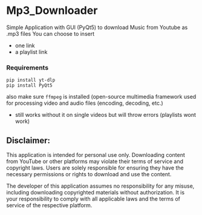 # Mp3_Downloader
Simple Application with GUI (PyQt5) to download Music from Youtube as .mp3 files
You can choose to insert 
- one link
- a playlist link



### Requirements
````
pip install yt-dlp
pip install PyQt5 
```` 

also make sure `ffmpeg` is installed 
(open-source multimedia framework used for processing video and audio files (encoding, decoding, etc.)
- still works without it on single videos but will throw errors (playlists wont work)



## Disclaimer:

This application is intended for personal use only. Downloading content from YouTube or other platforms may violate their terms of service and copyright laws. Users are solely responsible for ensuring they have the necessary permissions or rights to download and use the content.

The developer of this application assumes no responsibility for any misuse, including downloading copyrighted materials without authorization. It is your responsibility to comply with all applicable laws and the terms of service of the respective platform.
